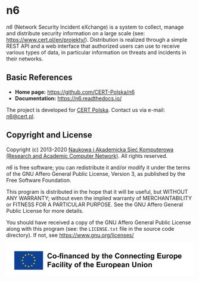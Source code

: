 # n6

*n6* (Network Security Incident eXchange) is a system to collect, 
manage and distribute security information on a large scale (see:
https://www.cert.pl/en/projekty/).  Distribution is realized through a
simple REST API and a web interface that authorized users can use to
receive various types of data, in particular information on threats
and incidents in their networks.


## Basic References

* **Home page:** https://github.com/CERT-Polska/n6
* **Documentation:** https://n6.readthedocs.io/

The project is developed for [CERT Polska](https://www.cert.pl/en/).
Contact us via e-mail: [n6@cert.pl](mailto:n6@cert.pl).


## Copyright and License

Copyright (c) 2013-2020 [Naukowa i Akademicka Sieć Komputerowa (Research and Academic
   Computer Network)](https://eng.nask.pl/).  All rights reserved.

*n6* is free software; you can redistribute it and/or modify it under
the terms of the GNU Affero General Public License, Version 3, as
published by the Free Software Foundation.

This program is distributed in the hope that it will be useful,
but WITHOUT ANY WARRANTY; without even the implied warranty of
MERCHANTABILITY or FITNESS FOR A PARTICULAR PURPOSE.  See the
GNU Affero General Public License for more details.

You should have received a copy of the GNU Affero General Public License
along with this program (see: the `LICENSE.txt` file in the source
code directory).  If not, see https://www.gnu.org/licenses/


![Co-financed by the Connecting Europe Facility of the European Union](cef_logo.png)
